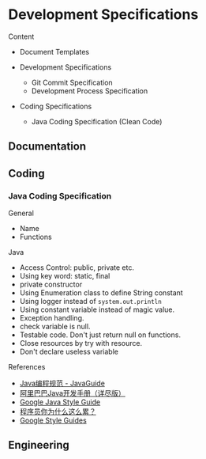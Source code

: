 # Development Specifications

Content

- Document Templates

- Development Specifications

  - Git Commit Specification
  - Development Process Specification

- Coding Specifications

  - Java Coding Specification (Clean Code)

  

## Documentation

## Coding

### Java Coding Specification

General

- Name
- Functions

Java

- Access Control: public, private etc.
- Using key word: static, final
- private constructor
- Using Enumeration class to define String constant
- Using logger instead of `system.out.println`
- Using constant variable instead of magic value.
- Exception handling.
- check variable is null.
- Testable code. Don't just return null on functions.
- Close resources by try with resource.
- Don't declare useless variable

References

- [Java编程规范 - JavaGuide](https://github.com/Snailclimb/JavaGuide/blob/master/docs/java/Java%E7%BC%96%E7%A8%8B%E8%A7%84%E8%8C%83.md)
- [阿里巴巴Java开发手册（详尽版）](https://github.com/alibaba/p3c/blob/master/阿里巴巴Java开发手册（华山版）.pdf)
- [Google Java Style Guide](https://google.github.io/styleguide/javaguide.html)
- [程序员你为什么这么累？](https://xwjie.github.io/rule/)
- [Google Style Guides](https://github.com/tg-works/styleguide)

## Engineering